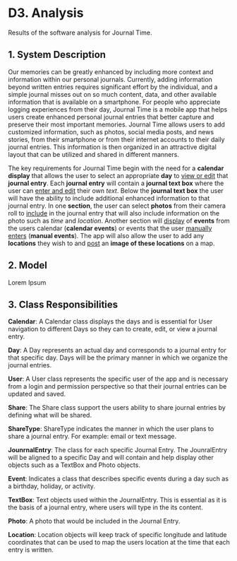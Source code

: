 # D3. Analysis

Results of the software analysis for Journal Time.

## 1. System Description

Our memories can be greatly enhanced by including more context and information within our personal journals.  Currently, adding information beyond written entries requires significant effort by the individual, and a simple journal misses out on so much content, data, and other available information that is available on a smartphone.  For people who appreciate logging experiences from their day, Journal Time is a mobile app that helps users create enhanced personal journal entries that better capture and preserve their most important memories.  Journal Time allows users to add customized information, such as photos, social media posts, and news stories, from their smartphone or from their internet accounts to their daily journal entries.  This information is then organized in an attractive digital layout that can be utilized and shared in different manners.  

The key requirements for Journal Time begin with the need for a **calendar display** that allows the user to select an appropriate **day** to <ins>view or edit</ins> that **journal entry**.  Each **journal entry** will contain a **journal text box** where the user can <ins>enter and edit</ins> their own *text*.  Below the **journal text box** the user will have the ability to include additional enhanced information to that journal entry.  In one **section**, the user can select **photos** from their camera roll to <ins>include</ins> in the journal entry that will also include information on the photo such as *time* and *location*.  Another section will <ins>display</ins> of **events** from the users calendar (**calendar events**) or events that the user <ins>manually enters</ins> (**manual events**).  The app will also allow the user to add any **locations** they wish to and <ins>post</ins> an **image of these locations** on a map.    

## 2. Model

Lorem Ipsum

## 3. Class Responsibilities

**Calendar**: A Calendar class displays the days and is essential for User navigation to different Days so they can to create, edit, or view a journal entry.

**Day**: A Day represents an actual day and corresponds to a journal entry for that specific day. Days will be the primary manner in which we organize the journal entries.

**User**: A User class represents the specific user of the app and is necessary from a login and permission perspective so that their journal entries can be updated and saved.

**Share**: The Share class support the users ability to share journal entries by defining what will be shared.

**ShareType**: ShareType indicates the manner in which the user plans to share a journal entry.  For example: email or text message.

**JounrnalEntry**: The class for each specific Journal Entry. The JounralEntry will be aligned to a specific Day and will contain and help display other objects such as a TextBox and Photo objects.

**Event**: Indicates a class that describes specific events during a day such as a birthday, holiday, or activity.

**TextBox**: Text objects used within the JournalEntry. This is essential as it is the basis of a journal entry, where users will type in the its content.

**Photo**: A photo that would be included in the Journal Entry.  

**Location**: Location objects will keep track of specific longitude and latitude coordinates that can be used to map the users location at the time that each entry is written.  
